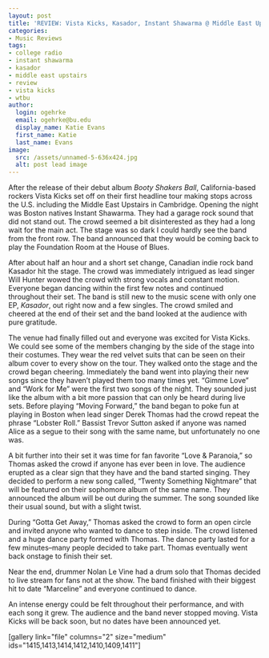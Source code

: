 ```yaml
---
layout: post
title: 'REVIEW: Vista Kicks, Kasador, Instant Shawarma @ Middle East Upstairs 02/28'
categories:
- Music Reviews
tags:
- college radio
- instant shawarma
- kasador
- middle east upstairs
- review
- vista kicks
- wtbu
author:
  login: ogehrke
  email: ogehrke@bu.edu
  display_name: Katie Evans
  first_name: Katie
  last_name: Evans
image:
  src: /assets/unnamed-5-636x424.jpg
  alt: post lead image
---
```

After the release of their debut album _Booty Shakers Ball_, California-based rockers Vista Kicks set off on their first headline tour making stops across the U.S. including the Middle East Upstairs in Cambridge. Opening the night was Boston natives Instant Shawarma. They had a garage rock sound that did not stand out. The crowd seemed a bit disinterested as they had a long wait for the main act. The stage was so dark I could hardly see the band from the front row. The band announced that they would be coming back to play the Foundation Room at the House of Blues.

After about half an hour and a short set change, Canadian indie rock band Kasador hit the stage. The crowd was immediately intrigued as lead singer Will Hunter wowed the crowd with strong vocals and constant motion. Everyone began dancing within the first few notes and continued throughout their set. The band is still new to the music scene with only one EP, _Kasador_, out right now and a few singles. The crowd smiled and cheered at the end of their set and the band looked at the audience with pure gratitude.

The venue had finally filled out and everyone was excited for Vista Kicks. We could see some of the members changing by the side of the stage into their costumes. They wear the red velvet suits that can be seen on their album cover to every show on the tour. They walked onto the stage and the crowd began cheering. Immediately the band went into playing their new songs since they haven’t played them too many times yet. “Gimme Love” and “Work for Me” were the first two songs of the night. They sounded just like the album with a bit more passion that can only be heard during live sets. Before playing “Moving Forward,” the band began to poke fun at playing in Boston when lead singer Derek Thomas had the crowd repeat the phrase “Lobster Roll.” Bassist Trevor Sutton asked if anyone was named Alice as a segue to their song with the same name, but unfortunately no one was.

A bit further into their set it was time for fan favorite “Love & Paranoia,” so Thomas asked the crowd if anyone has ever been in love. The audience erupted as a clear sign that they have and the band started singing. They decided to perform a new song called, “Twenty Something Nightmare” that will be featured on their sophomore album of the same name. They announced the album will be out during the summer. The song sounded like their usual sound, but with a slight twist.

During “Gotta Get Away,” Thomas asked the crowd to form an open circle and invited anyone who wanted to dance to step inside. The crowd listened and a huge dance party formed with Thomas. The dance party lasted for a few minutes–many people decided to take part. Thomas eventually went back onstage to finish their set.

Near the end, drummer Nolan Le Vine had a drum solo that Thomas decided to live stream for fans not at the show. The band finished with their biggest hit to date “Marceline” and everyone continued to dance.

An intense energy could be felt throughout their performance, and with each song it grew. The audience and the band never stopped moving. Vista Kicks will be back soon, but no dates have been announced yet.

\[gallery link="file" columns="2" size="medium" ids="1415,1413,1414,1412,1410,1409,1411"\]